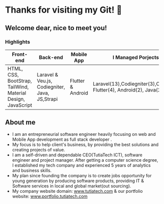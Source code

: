 # Thanks for visiting my Git! 👋  
## Welcome dear, nice to meet you!

### Highlights

|  Front-end   | Back-end   |  Mobile App   | I Managed Porjects   |
| ----------- | ----------- | ----------- | ----------- |
|HTML, CSS, BootStrap, TailWind, Material Design, JavaScript|Laravel & Veu.js, Codiegniter, Java, JS,Strapi|Flutter & Android|Laravel(13),Codiegniter(3),CMS(25), Flutter(4), Android(2), Java(2)|

## About me

* I am an entrepreneurial software engineer heavily focusing on web and Mobile App development as full stack developer .
* My focus is to help client's business, by providing the best solutions and creating projects of value.
* I am a self-driven and dependable CEO(TutiaTech ICT), software engineer and project manager. After getting a computer science degree, I established my tech company and experienced 5 years of analytics and business skills. 
* My plan since founding the company is to create jobs opportunity for young generation by producing software products, providing IT & Software services in local and global market(out sourcing).
* My company website domain: <a target="blank" href="https://tutiatech.com"> www.tutiatech.com </a> & our portfolio website: 
<a target="blank" href="https://portfolio.tutiatech.com/"> www.portfolio.tutiatech.com</a>
